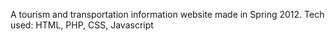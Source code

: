 A tourism and transportation information website made in Spring 2012. Tech used: HTML, PHP, CSS, Javascript
